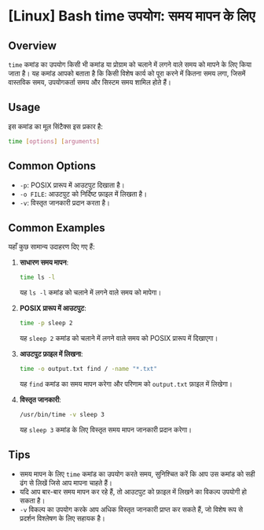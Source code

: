 # [Linux] Bash time उपयोग: समय मापन के लिए

## Overview
`time` कमांड का उपयोग किसी भी कमांड या प्रोग्राम को चलाने में लगने वाले समय को मापने के लिए किया जाता है। यह कमांड आपको बताता है कि किसी विशेष कार्य को पूरा करने में कितना समय लगा, जिसमें वास्तविक समय, उपयोगकर्ता समय और सिस्टम समय शामिल होते हैं।

## Usage
इस कमांड का मूल सिंटैक्स इस प्रकार है:

```bash
time [options] [arguments]
```

## Common Options
- `-p`: POSIX प्रारूप में आउटपुट दिखाता है।
- `-o FILE`: आउटपुट को निर्दिष्ट फ़ाइल में लिखता है।
- `-v`: विस्तृत जानकारी प्रदान करता है।

## Common Examples
यहाँ कुछ सामान्य उदाहरण दिए गए हैं:

1. **साधारण समय मापन**:
   ```bash
   time ls -l
   ```
   यह `ls -l` कमांड को चलाने में लगने वाले समय को मापेगा।

2. **POSIX प्रारूप में आउटपुट**:
   ```bash
   time -p sleep 2
   ```
   यह `sleep 2` कमांड को चलाने में लगने वाले समय को POSIX प्रारूप में दिखाएगा।

3. **आउटपुट फ़ाइल में लिखना**:
   ```bash
   time -o output.txt find / -name "*.txt"
   ```
   यह `find` कमांड का समय मापन करेगा और परिणाम को `output.txt` फ़ाइल में लिखेगा।

4. **विस्तृत जानकारी**:
   ```bash
   /usr/bin/time -v sleep 3
   ```
   यह `sleep 3` कमांड के लिए विस्तृत समय मापन जानकारी प्रदान करेगा।

## Tips
- समय मापन के लिए `time` कमांड का उपयोग करते समय, सुनिश्चित करें कि आप उस कमांड को सही ढंग से लिखें जिसे आप मापना चाहते हैं।
- यदि आप बार-बार समय मापन कर रहे हैं, तो आउटपुट को फ़ाइल में लिखने का विकल्प उपयोगी हो सकता है।
- `-v` विकल्प का उपयोग करके आप अधिक विस्तृत जानकारी प्राप्त कर सकते हैं, जो विशेष रूप से प्रदर्शन विश्लेषण के लिए सहायक है।